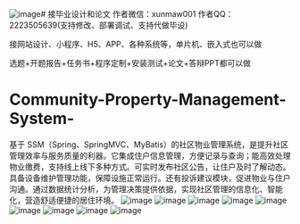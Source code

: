 ![image](https://github.com/user-attachments/assets/28906959-f66a-4c27-8865-ccd414acb87a)# 接毕业设计和论文
作者微信：xunmaw001  作者QQ：2223505639(支持修改、部署调试、支持代做毕设)

接网站设计、小程序、H5、APP、各种系统等，单片机、嵌入式也可以做

选题+开题报告+任务书+程序定制+安装测试+论文+答辩PPT都可以做
# Community-Property-Management-System-
基于 SSM（Spring、SpringMVC、MyBatis）的社区物业管理系统，是提升社区管理效率与服务质量的利器。它集成住户信息管理，方便记录与查询；能高效处理物业缴费，支持线上线下多种方式。可实时发布社区公告，让住户及时了解动态。具备设备维护管理功能，保障设施正常运行。还有投诉建议模块，促进物业与住户沟通。通过数据统计分析，为管理决策提供依据，实现社区管理的信息化、智能化，营造舒适便捷的居住环境。 
![image](https://github.com/user-attachments/assets/2e9f9580-a4b3-476c-8d55-6dbd8edb21b1)
![image](https://github.com/user-attachments/assets/4d0997bd-20e5-4dd3-b3ca-487913d7b89d)
![image](https://github.com/user-attachments/assets/41ec35ce-e84a-4bc6-a50c-98d7a57c9dba)
![image](https://github.com/user-attachments/assets/122b9941-8119-4a18-bb6c-589bf1d7d6ac)
![image](https://github.com/user-attachments/assets/e6186f73-9e5a-4e32-b937-bc988164c767)
![image](https://github.com/user-attachments/assets/4e4671cf-d06d-4e5f-82b3-8a41897a11bd)
![image](https://github.com/user-attachments/assets/1deacf48-b102-4709-98c6-8e82500a53d3)
![image](https://github.com/user-attachments/assets/af5e69e2-0f97-4f2c-8343-0f488ae122a6)
![image](https://github.com/user-attachments/assets/3190e1f0-1814-46d6-a38e-b6dd59eaf29c)
